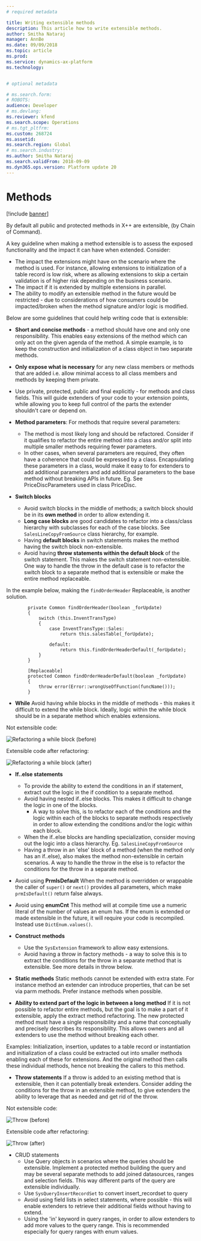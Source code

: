 ```yaml
---
# required metadata

title: Writing extensible methods
description: This article how to write extensible methods.
author: Smitha Nataraj
manager: AnnBe
ms.date: 09/09/2018
ms.topic: article
ms.prod: 
ms.service: dynamics-ax-platform
ms.technology: 


# optional metadata

# ms.search.form: 
# ROBOTS: 
audience: Developer
# ms.devlang: 
ms.reviewer: kfend
ms.search.scope: Operations
# ms.tgt_pltfrm: 
ms.custom: 268724
ms.assetid: 
ms.search.region: Global
# ms.search.industry: 
ms.author: Smitha Nataraj
ms.search.validFrom: 2018-09-09
ms.dyn365.ops.version: Platform update 20
---
```


# Methods

[!include [banner](../includes/banner.md)]

By default all public and protected methods in X++ are extensible, (by Chain of Command). 

A key guideline when making a method extensible is to assess the exposed functionality and the impact it can have when extended. Consider:
+ The impact the extensions might have on the scenario where the method is used. For instance, allowing extensions to initialization of a table record is low risk, where as allowing extensions to skip a certain validation is of higher risk depending on the business scenario.
+ The impact if it is extended by multiple extensions in parallel.
+ The ability to modify an extensible method in the future would be restricted - due to considerations of how consumers could be impacted/broken when the method signature and/or logic is modified.
	
Below are some guidelines that could help writing code that is extensible:
	
+ **Short and concise methods** - a method should have one and only one responsibility. This enables easy extensions of the method which can only act on the given agenda of the method. A simple example, is to keep the construction and initialization of a class object in two separate methods.

+ **Only expose what is necessary** for any new class members or methods that are added i.e. allow minimal access to all class members and methods by keeping them private. 

+ Use private, protected, public and final explicitly - for methods and class fields.  This will guide extenders of your code to your extension points, while allowing you to keep full control of the parts the extender shouldn't care or depend on.

+ **Method parameters**:
	For methods that require several parameters:
  - The method is most likely long and should be refactored. Consider if it qualifies to refactor the entire method into a class and/or split into multiple smaller methods requiring fewer parameters. 
  - In other cases, when several parameters are required, they often have a coherence that could be expressed by a class. Encapsulating these parameters in a class, would make it easy to for extenders to add additional parameters and add additional parameters to the base method without breaking APIs in future. Eg. See PriceDiscParameters used in class PriceDisc.

+ **Switch blocks**
  - Avoid switch blocks in the middle of methods; a switch block should be in its **own method** in order to allow extending it. 
  - **Long case blocks** are good candidates to refactor into a class/class hierarchy with subclasses for each of the case blocks.
		See ```SalesLineCopyFromSource``` class hierarchy, for example.
  - Having **default blocks** in switch statements makes the method having the switch block non-extensible.
  - Avoid having **throw statements within the default block** of the switch statement. This makes the switch statement non-extensible. One way to handle the throw in the default case is to refactor the switch block to a separate method that is extensible or make the entire method replaceable.
			
In the example below, making the ```findOrderHeader``` Replaceable, is another solution.

		    private Common findOrderHeader(boolean _forUpdate)
		    {
		        switch (this.InventTransType)
		        {
		            case InventTransType::Sales:
		                return this.salesTable(_forUpdate);
		
		            default: 
		                return this.findOrderHeaderDefault(_forUpdate);
		        }
		    }
		
		    [Replaceable]
		    protected Common findOrderHeaderDefault(boolean _forUpdate)
		    {
		        throw error(Error::wrongUseOfFunction(funcName()));
		    }

+ **While**
Avoid having while blocks in the middle of methods - this makes it difficult to extend the while block. Ideally, logic within the while block should be in a separate method which enables extensions.

Not extensible code:

 ![Refactoring a while block (before)](media/ExtensibleMethods1.png)  
 
 Extensible code after refactoring:
 
 ![Refactoring a while block (after)](media/ExtensibleMethods2.png)
 
 
+ **If..else statements**
	- To provide the ability to extend the conditions in an if statement, extract out the logic in the if condition to a separate method.
	- Avoid having nested if..else blocks. This makes it difficult to change the logic in one of the blocks.
		- A way to solve this, is to refactor each of the conditions and the logic within each of the blocks to separate methods respectively in order to allow extending the conditions and/or the logic within each block. 
	- When the if..else blocks are  handling specialization, consider moving out the logic into a class hierarchy. 
			Eg. ```SalesLineCopyFromSource```
	- Having a throw in an 'else' block of a method (when the method only has an if..else), also makes the method non-extensible in certain scenarios. A way to handle the throw in the else is to refactor the conditions for the throw in a separate method.
		
+ Avoid using **PrmIsDefault**
When the method is overridden or wrappable the caller of ```super()``` or ```next()``` provides all parameters, which make ```prmIsDefault()``` return false always.

+ Avoid using **enumCnt**
This method will at compile time use a numeric literal of the number of values an enum has.  If the enum is extended or made extensible in the future, it will require your code is recompiled.  Instead use ```DictEnum.values()```.
		
+ **Construct methods** 
	- Use the ```SysExtension``` framework to allow easy extensions.
	- Avoid having a throw in factory methods - a way to solve this is to extract the conditions for the throw in a separate method that is extensible. See more details in throw below.
	
+ **Static methods**
Static methods cannot be extended with extra state. For instance method an extender can introduce properties, that can be set via parm methods. Prefer instance methods when possible.

+ **Ability to extend part of the logic in between a long method** 
If it is not possible to refactor entire methods, but the goal is to make a part of it extensible, apply the extract method refactoring. The new protected method must have a single responsibility and a name that conceptually and precisely describes its responsiblilty. This allows owners and all extenders to use the method without breaking each other.

Examples:
Initialization, insertion, updates to a table record or instantiation and initialization of a class could be extracted out into smaller methods enabling each of these for extensions. And the original method then calls these individual methods, hence not breaking the callers to this method.
			
+ **Throw statements**
If a throw is added to an existing method that is extensible, then it can potentially break extenders. Consider adding the conditions for the throw in an extensible method, to give extenders the ability to leverage that as needed and get rid of the throw. 

Not extensible code:

![Throw (before)](media/ExtensibleMethods3.png) 

Extensible code after refactoring:

![Throw (after)](media/ExtensibleMethods4.png) 

+ CRUD statements 
	- Use Query objects in scenarios where the queries should be extensible. Implement a protected method building the query and may be several separate methods to add joined datasources, ranges and selection fields. This way different parts of the query are extensible individually.
	- Use ```SysQueryInsertRecordSet``` to convert insert_recordset to query
	- Avoid using field lists in select statements, where possible - this will enable extenders to retrieve their additional fields without having to extend.
	- Using the 'in' keyword in query ranges, in order to allow extenders to add more values to the query range. This is recommended especially for query ranges with enum values.
